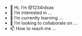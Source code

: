 - 👋 Hi, I’m @1234rdxas
- 👀 I’m interested in ...
- 🌱 I’m currently learning ...
- 💞️ I’m looking to collaborate on ...
- 📫 How to reach me ...

<!---
1234rdxas/1234rdxas is a ✨ special ✨ repository because its `README.md` (this file) appears on your GitHub profile.
You can click the Preview link to take a look at your changes.
--->
